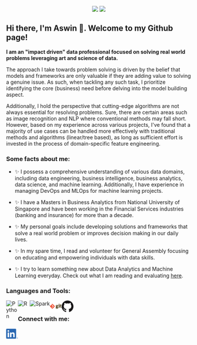 <p align="center">
  <a href="http://www.linkedin.com/in/aswinsreenivas" target="_blank"><img src="https://img.shields.io/badge/Linkedin-Follow%20Aswin-blue?logo=linkedin" /></a>
  <a href="https://twitter.com/drag88" target="_blank"><img src="https://img.shields.io/badge/Twitter-Follow%20Aswin-blue?logo=twitter" /></a>
</p>

## Hi there, I'm Aswin 🙌. Welcome to my Github page!

**I am an "impact driven" data professional focused on solving real world problems leveraging art and science of data.**

The approach I take towards problem solving is driven by the belief that models and frameworks are only valuable if they are adding value to solving a genuine issue. As such, when tackling any such task, I prioritize identifying the core (business) need before delving into the model building aspect.

Additionally, I hold the perspective that cutting-edge algorithms are not always essential for resolving problems. Sure, there are certain areas such as image recognition and NLP where conventional methods may fall short. However, based on my experience across various projects, I've found that a majority of use cases can be handled more effectively with traditional methods and algorithms (linear/tree based), as long as sufficient effort is invested in the process of domain-specific feature engineering.

### Some facts about me:

- :sparkles: I possess a comprehensive understanding of various data domains, including data engineering, business intelligence, business analytics, data science, and machine learning. Additionally, I have experience in managing DevOps and MLOps for machine learning projects.

- :sparkles: I have a Masters in Business Analytics from National University of Singapore and have been working in the Financial Services industries (banking and insurance) for more than a decade.

- :sparkles: My personal goals include developing solutions and frameworks that solve a real world problem or improves decision making in our daily lives.

- :sparkles: In my spare time, I read and volunteer for General Assembly focusing on educating and empowering individuals with data skills.

- :sparkles: I try to learn something new about Data Analytics and Machine Learning everyday. Check out what I am reading and evaluating [here](https://github.com/drag88/datascience_knowledge_repo).

### Languages and Tools:

[<img align="left" alt="Python" width="32px" src="https://upload.wikimedia.org/wikipedia/commons/thumb/c/c3/Python-logo-notext.svg/200px-Python-logo-notext.svg.png" />][github]
[<img align="left" alt="R" width="32px" src="https://upload.wikimedia.org/wikipedia/commons/thumb/1/1b/R_logo.svg/512px-R_logo.svg.png" />][github]
[<img align="left" alt="Spark" src="https://github.com/drag88/drag88/tree/main/logo/spark/Apache_Spark_logo.svg"/>][github]
[<img align="left" alt="Git" width="32px" src="https://raw.githubusercontent.com/github/explore/80688e429a7d4ef2fca1e82350fe8e3517d3494d/topics/git/git.png" />][github]
[<img align="left" alt="GitHub" width="32px" src="https://raw.githubusercontent.com/github/explore/78df643247d429f6cc873026c0622819ad797942/topics/github/github.png" />][github]

<br />

### Connect with me:

[<img align="left" alt="Nikhil | LinkedIn" width="32px" src="https://github.com/drag88/drag88/blob/main/logo/linkedin/LI-In-Bug.png" />][linkedin]

[github]: https://github.com/drag88
[linkedin]: https://www.linkedin.com/in/aswinsreenivas/

<br />
